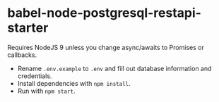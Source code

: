 # babel-node-postgresql-restapi-starter

Requires NodeJS 9 unless you change async/awaits to Promises or callbacks.

- Rename `.env.example` to `.env` and fill out database information and credentials.
- Install dependencies with `npm install`.
- Run with `npm start`.
